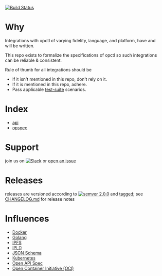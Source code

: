 [![Build Status](https://travis-ci.org/opctl/spec.svg?branch=master)](https://travis-ci.org/opctl/spec)

# Why

Integrations with opctl of varying fidelity, language, and platform, have and will be written.

This repo exists to formalize the specifications of opctl so such integrations can be reliable & consistent.

Rule of thumb for all integrations should be
- If it isn't mentioned in this repo, don't rely on it.
- If it is mentioned in this repo, adhere.
- Pass applicable [test-suite](test-suite) scenarios.

# Index

- [api](api)
- [opspec](opspec)

# Support

join us on [![Slack](https://opctl-slackin.herokuapp.com/badge.svg)](https://opctl-slackin.herokuapp.com/)
or [open an issue](https://github.com/opctl/sdk-golang/issues)

# Releases

releases are versioned according to
[![semver 2.0.0](https://img.shields.io/badge/semver-2.0.0-brightgreen.svg)](http://semver.org/spec/v2.0.0.html)
and [tagged](https://git-scm.com/book/en/v2/Git-Basics-Tagging); see
[CHANGELOG.md](CHANGELOG.md) for release notes

# Influences

- [Docker](https://docker.io)
- [Golang](https://golang.org)
- [IPFS](https://ipfs.io)
- [IPLD](https://ipld.io)
- [JSON Schema](https://github.com/json-schema)
- [Kubernetes](https://github.com/kubernetes)
- [Open API Spec](https://github.com/OAI/OpenAPI-Specification)
- [Open Container Initiative (OCI)](https://github.com/opencontainers)
